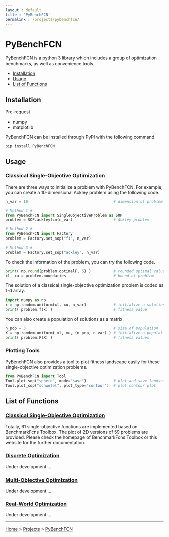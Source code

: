 ```yaml
---
layout : default
title : 'PyBenchFCN'
permalink : /projects/pybenchfcn/
---
```


# PyBenchFCN

PyBenchFCN is a python 3 library which includes a group of optimization benchmarks, as well as convenience tools.

- [Installation](#installation)
- [Usage](#usage)
- [List of Functions](#list-of-functions)

## Installation

Pre-request
- numpy
- matplotlib

PyBenchFCN can be installed through PyPI with the following command.

```
pip install PyBenchFCN
```

## Usage

### Classical Single-Objective Optimization

There are three ways to initialize a problem with PyBenchFCN. For example, you can create a 10-dimensional Ackley problem using the following code.

```python
n_var = 10                                      # dimension of problem

# Method 1 #
from PyBenchFCN import SingleObjectiveProblem as SOP
problem = SOP.ackleyfcn(n_var)                  # Ackley problem

# Method 2 #
from PyBenchFCN import Factory
problem = Factory.set_sop("f1", n_var)

# Method 3 #
problem = Factory.set_sop("ackley", n_var)
```

To check the information of the problem, you can try the following code.

```python
print( np.round(problem.optimalF, 5) )          # rounded optimal value
xl, xu = problem.boundaries                     # bound of problem
```

The solution of a classical single-objective optimization problem is coded as 1-d array.

```python
import numpy as np
x = np.random.uniform(xl, xu, n_var)            # initialize a solution
print( problem.f(x) )                           # fitness value
```

You can also create a population of solutions as a matrix.

```python
n_pop = 3                                       # size of population
X = np.random.uniform( xl, xu, (n_pop, n_var) ) # initialize a population
print( problem.F(X) )                           # fitness values
```

### Plotting Tools

PyBenchFCN also provides a tool to plot fitness landscape easily for these single-objective optimization problems.

```python
from PyBenchFCN import Tool
Tool.plot_sop("sphere", mode="save")            # plot and save landscape
Tool.plot_sop("schwefel", plot_type="contour")  # plot contour plot
```

## List of Functions

### [Classical Single-Objective Optimization](/projects/pybenchfcn/single-objective-optimization/)

Totally, 61 single-objective functions are implemented based on BenchmarkFcns Toolbox. The plot of 2D versions of 59 problems are provided. Please check the homepage of BenchmarkFcns Toolbox or this website for the further documentation.

### [Discrete Optimization](/projects/pybenchfcn/discrete-optimization/)

Under development ...

### [Multi-Objective Optimization](/projects/pybenchfcn/multi-objective-optimization/)

Under development ...

### [Real-World Optimization](/projects/pybenchfcn/real-world-optimization/)

Under development ...

---

[Home](/) > [Projects](/projects/) > [PyBenchFCN](/projects/pybenchfcn/)
